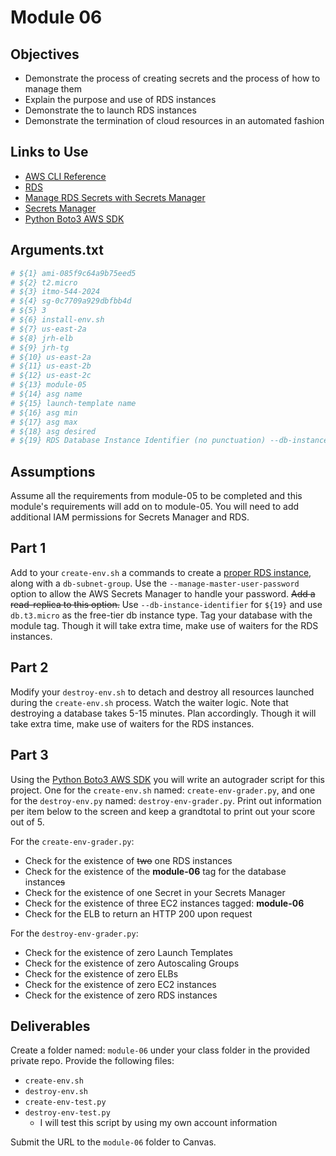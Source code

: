 # Module 06

## Objectives

* Demonstrate the process of creating secrets and the process of how to manage them
* Explain the purpose and use of RDS instances
* Demonstrate the to launch RDS instances
* Demonstrate the termination of cloud resources in an automated fashion

## Links to Use

* [AWS CLI Reference](https://awscli.amazonaws.com/v2/documentation/api/latest/reference/index.html "webpage aws cli sdk")
* [RDS](https://awscli.amazonaws.com/v2/documentation/api/latest/reference/rds/index.html "RDS cli page")
* [Manage RDS Secrets with Secrets Manager](https://docs.aws.amazon.com/AmazonRDS/latest/UserGuide/rds-secrets-manager.html#rds-secrets-manager-limitations "Manage RDS secrets with Secrets Manager")
* [Secrets Manager](https://awscli.amazonaws.com/v2/documentation/api/latest/reference/secretsmanager/index.html "Secrets Manager cli page")
* [Python Boto3 AWS SDK](https://boto3.amazonaws.com/v1/documentation/api/latest/index.html "Python Boto3 AWS SDK")

## Arguments.txt

```bash
# ${1} ami-085f9c64a9b75eed5
# ${2} t2.micro
# ${3} itmo-544-2024
# ${4} sg-0c7709a929dbfbb4d
# ${5} 3
# ${6} install-env.sh
# ${7} us-east-2a
# ${8} jrh-elb
# ${9} jrh-tg
# ${10} us-east-2a
# ${11} us-east-2b
# ${12} us-east-2c
# ${13} module-05
# ${14} asg name
# ${15} launch-template name
# ${16} asg min
# ${17} asg max
# ${18} asg desired
# ${19} RDS Database Instance Identifier (no punctuation) --db-instance-identifier
```

## Assumptions

Assume all the requirements from module-05 to be completed and this module's requirements will add on to module-05. You will need to add additional IAM permissions for Secrets Manager and RDS.

## Part 1

Add to your `create-env.sh` a commands to create a [proper RDS instance](https://docs.aws.amazon.com/AmazonRDS/latest/UserGuide/USER_CreateDBInstance.html "RDS how to create with passwords managed page"), along with a `db-subnet-group`. Use the `--manage-master-user-password` option to allow the AWS Secrets Manager to handle your password. ~~Add a read-replica to this option.~~ Use `--db-instance-identifier` for `${19}` and use `db.t3.micro` as the free-tier db instance type. Tag your database with the module tag. Though it will take extra time, make use of waiters for the RDS instances.

## Part 2

Modify your `destroy-env.sh` to detach and destroy all resources launched during the `create-env.sh` process. Watch the waiter logic. Note that destroying a database takes 5-15 minutes. Plan accordingly. Though it will take extra time, make use of waiters for the RDS instances.

## Part 3

Using the [Python Boto3 AWS SDK](https://boto3.amazonaws.com/v1/documentation/api/latest/index.html "Python Boto3 AWS SDK") you will write an autograder script for this project. One for the `create-env.sh` named: `create-env-grader.py`, and one for the `destroy-env.py` named: `destroy-env-grader.py`. Print out information per item below to the screen and keep a grandtotal to print out your score out of 5.

For the `create-env-grader.py`:

* Check for the existence of ~~two~~ one RDS instances
* Check for the existence of the **module-06** tag for the database instance~~s~~
* Check for the existence of one Secret in your Secrets Manager
* Check for the existence of three EC2 instances tagged: **module-06**
* Check for the ELB to return an HTTP 200 upon request

For the `destroy-env-grader.py`:

* Check for the existence of zero Launch Templates
* Check for the existence of zero Autoscaling Groups
* Check for the existence of zero ELBs
* Check for the existence of zero EC2 instances
* Check for the existence of zero RDS instances

## Deliverables

Create a folder named: `module-06` under your class folder in the provided private repo. Provide the following files:

* `create-env.sh`
* `destroy-env.sh`
* `create-env-test.py`
* `destroy-env-test.py`
  * I will test this script by using my own account information

Submit the URL to the `module-06` folder to Canvas.
